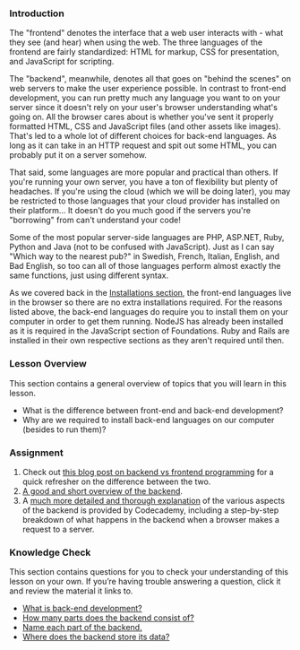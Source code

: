 ### Introduction

The "frontend" denotes the interface that a web user interacts with - what they see (and hear) when using the web. The three languages of the frontend are fairly standardized: HTML for markup, CSS for presentation, and JavaScript for scripting. 

The "backend", meanwhile, denotes all that goes on "behind the scenes" on web servers to make the user experience possible. In contrast to front-end development, you can run pretty much any language you want to on your server since it doesn't rely on your user's browser understanding what's going on.  All the browser cares about is whether you've sent it properly formatted HTML, CSS and JavaScript files (and other assets like images).  That's led to a whole lot of different choices for back-end languages.  As long as it can take in an HTTP request and spit out some HTML, you can probably put it on a server somehow.

That said, some languages are more popular and practical than others.  If you're running your own server, you have a ton of flexibility but plenty of headaches.  If you're using the cloud (which we will be doing later), you may be restricted to those languages that your cloud provider has installed on their platform... It doesn't do you much good if the servers you're "borrowing" from can't understand your code!

Some of the most popular server-side languages are PHP, ASP.NET, Ruby, Python and Java (not to be confused with JavaScript). Just as I can say "Which way to the nearest pub?" in Swedish, French, Italian, English, and Bad English, so too can all of those languages perform almost exactly the same functions, just using different syntax.

As we covered back in the [Installations section](https://www.theodinproject.com/paths/foundations/courses/foundations/lessons/installation-overview), the front-end languages live in the browser so there are no extra installations required.  For the reasons listed above, the back-end languages do require you to install them on your computer in order to get them running. NodeJS has already been installed as it is required in the JavaScript section of Foundations. Ruby and Rails are installed in their own respective sections as they aren't required until then.

### Lesson Overview

This section contains a general overview of topics that you will learn in this lesson.

* What is the difference between front-end and back-end development?
* Why are we required to install back-end languages on our computer (besides to run them)?

### Assignment

<div class="lesson-content__panel" markdown="1">

  1. Check out [this blog post on backend vs frontend programming](http://blog.teamtreehouse.com/i-dont-speak-your-language-frontend-vs-backend) for a quick refresher on the difference between the two.
  2. [A good and short overview of the backend](https://techterms.com/definition/backend).
  3. A [much more detailed and thorough explanation](https://www.codecademy.com/articles/back-end-architecture) of the various aspects of the backend is provided by Codecademy, including a step-by-step breakdown of what happens in the backend when a browser makes a request to a server.  

</div>

### Knowledge Check

This section contains questions for you to check your understanding of this lesson on your own. If you’re having trouble answering a question, click it and review the material it links to.

* <a class="knowledge-check-link" href="https://techterms.com/definition/backend">What is back-end development?</a>
* <a class="knowledge-check-link" href="https://www.codecademy.com/articles/back-end-architecture/">How many parts does the backend consist of?</a>
* <a class="knowledge-check-link" href="https://www.codecademy.com/articles/back-end-architecture">Name each part of the backend.</a>
* <a class="knowledge-check-link" href="https://www.codecademy.com/articles/back-end-architecture">Where does the backend store its data?</a>
